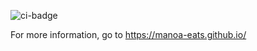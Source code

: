 ![ci-badge](https://github.com/manoa-eats/manoa-eats/workflows/manoa-eats/badge.svg)

For more information, go to https://manoa-eats.github.io/
